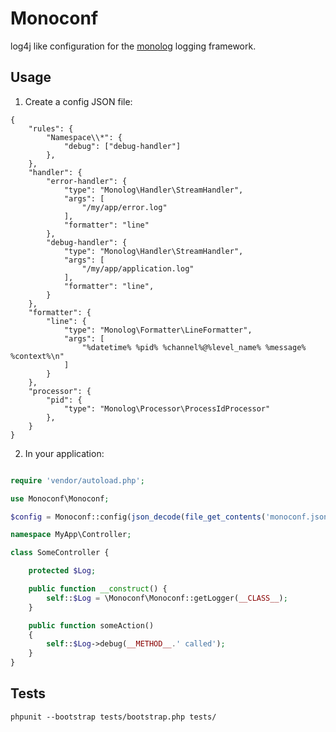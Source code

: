 # Monoconf

log4j like configuration for the [monolog](https://github.com/Seldaek/monolog)
logging framework.

## Usage

1. Create a config JSON file:

```
{
	"rules": {
		"Namespace\\*": {
			"debug": ["debug-handler"]
		},
	},
	"handler": {
		"error-handler": {
			"type": "Monolog\Handler\StreamHandler",
			"args": [
				"/my/app/error.log"
			],
			"formatter": "line"
		},
		"debug-handler": {
			"type": "Monolog\Handler\StreamHandler",
			"args": [
				"/my/app/application.log"
			],
			"formatter": "line",
		}
	},
    "formatter": {
        "line": {
			"type": "Monolog\Formatter\LineFormatter",
			"args": [
				"%datetime% %pid% %channel%@%level_name% %message% %context%\n"
			]
        }
	},
    "processor": {
        "pid": {
            "type": "Monolog\Processor\ProcessIdProcessor"
        },
    }
}
```

2. In your application:

``` php

require 'vendor/autoload.php';

use Monoconf\Monoconf;

$config = Monoconf::config(json_decode(file_get_contents('monoconf.json'), true));
```

``` php
namespace MyApp\Controller;

class SomeController {

    protected $Log;

    public function __construct() {
        self::$Log = \Monoconf\Monoconf::getLogger(__CLASS__);
    }

    public function someAction()
    {
        self::$Log->debug(__METHOD__.' called');
    }
}
```

## Tests

```
phpunit --bootstrap tests/bootstrap.php tests/
```

